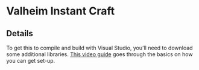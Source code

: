 # Valheim Instant Craft

## Details

To get this to compile and build with Visual Studio, you'll need to download some additional libraries.
[This video guide](https://www.youtube.com/watch?v=p_gsFASlvRw) goes through the basics on how you can get set-up.